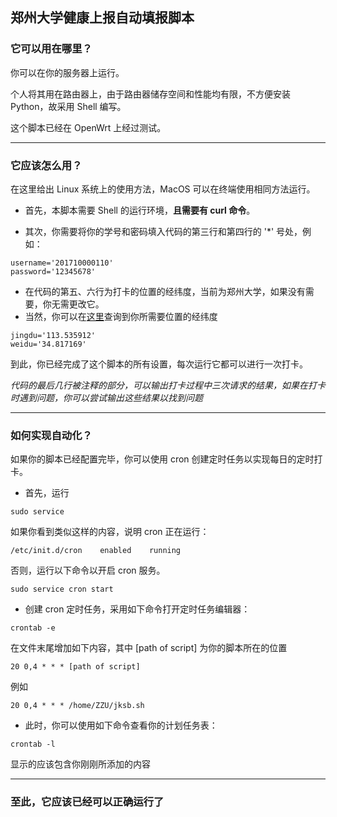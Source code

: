 ## 郑州大学健康上报自动填报脚本

### 它可以用在哪里？

你可以在你的服务器上运行。

个人将其用在路由器上，由于路由器储存空间和性能均有限，不方便安装 Python，故采用 Shell 编写。

这个脚本已经在 OpenWrt 上经过测试。

-----
### 它应该怎么用？

在这里给出 Linux 系统上的使用方法，MacOS 可以在终端使用相同方法运行。

+ 首先，本脚本需要 Shell 的运行环境，**且需要有 curl 命令**。

+ 其次，你需要将你的学号和密码填入代码的第三行和第四行的 '*' 号处，例如：
```shell
username='201710000110'
password='12345678'
```

+ 在代码的第五、六行为打卡的位置的经纬度，当前为郑州大学，如果没有需要，你无需更改它。
+ 当然，你可以在[这里](https://jingweidu.bmcx.com/)查询到你所需要位置的经纬度
```shell
jingdu='113.535912'
weidu='34.817169'
```

到此，你已经完成了这个脚本的所有设置，每次运行它都可以进行一次打卡。

*代码的最后几行被注释的部分，可以输出打卡过程中三次请求的结果，如果在打卡时遇到问题，你可以尝试输出这些结果以找到问题*

---
### 如何实现自动化？
如果你的脚本已经配置完毕，你可以使用 cron 创建定时任务以实现每日的定时打卡。
+ 首先，运行
```shell
sudo service
```
如果你看到类似这样的内容，说明 cron 正在运行：
```shell
/etc/init.d/cron    enabled    running
```
否则，运行以下命令以开启 cron 服务。
```shell
sudo service cron start
```
+ 创建 cron 定时任务，采用如下命令打开定时任务编辑器：
```shell
crontab -e
```
在文件末尾增加如下内容，其中 [path of script] 为你的脚本所在的位置
```shell
20 0,4 * * * [path of script]
```
例如
```shell
20 0,4 * * * /home/ZZU/jksb.sh
```
+ 此时，你可以使用如下命令查看你的计划任务表：
```shell
crontab -l
```
显示的应该包含你刚刚所添加的内容

---
### 至此，它应该已经可以正确运行了